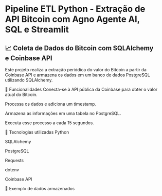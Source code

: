 # Pipeline ETL Python - Extração de API Bitcoin com Agno Agente AI, SQL e Streamlit


## 📈 Coleta de Dados do Bitcoin com SQLAlchemy e Coinbase API
Este projeto realiza a extração periódica do valor do Bitcoin a partir da Coinbase API e armazena os dados em um banco de dados PostgreSQL utilizando SQLAlchemy.

🚀 Funcionalidades
Conecta-se à API pública da Coinbase para obter o valor atual do Bitcoin.

Processa os dados e adiciona um timestamp.

Armazena as informações em uma tabela no PostgreSQL.

Executa esse processo a cada 15 segundos.

🧰 Tecnologias utilizadas
Python

SQLAlchemy

PostgreSQL

Requests

dotenv

Coinbase API

🧪 Exemplo de dados armazenados

